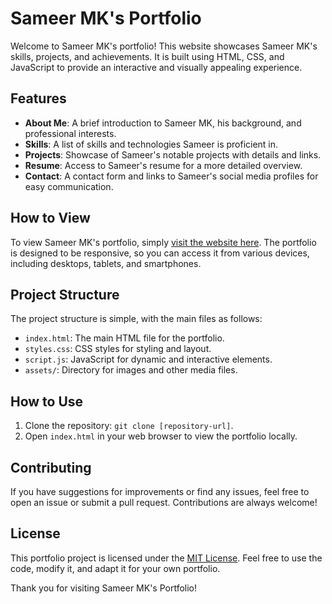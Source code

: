 # Sameer MK's Portfolio

Welcome to Sameer MK's portfolio! This website showcases Sameer MK's skills, projects, and achievements. It is built using HTML, CSS, and JavaScript to provide an interactive and visually appealing experience.

## Features

- **About Me**: A brief introduction to Sameer MK, his background, and professional interests.
- **Skills**: A list of skills and technologies Sameer is proficient in.
- **Projects**: Showcase of Sameer's notable projects with details and links.
- **Resume**: Access to Sameer's resume for a more detailed overview.
- **Contact**: A contact form and links to Sameer's social media profiles for easy communication.

## How to View

To view Sameer MK's portfolio, simply [visit the website here](#). The portfolio is designed to be responsive, so you can access it from various devices, including desktops, tablets, and smartphones.

## Project Structure

The project structure is simple, with the main files as follows:

- `index.html`: The main HTML file for the portfolio.
- `styles.css`: CSS styles for styling and layout.
- `script.js`: JavaScript for dynamic and interactive elements.
- `assets/`: Directory for images and other media files.

## How to Use

1. Clone the repository: `git clone [repository-url]`.
2. Open `index.html` in your web browser to view the portfolio locally.

## Contributing

If you have suggestions for improvements or find any issues, feel free to open an issue or submit a pull request. Contributions are always welcome!

## License

This portfolio project is licensed under the [MIT License](LICENSE). Feel free to use the code, modify it, and adapt it for your own portfolio.

Thank you for visiting Sameer MK's Portfolio!

